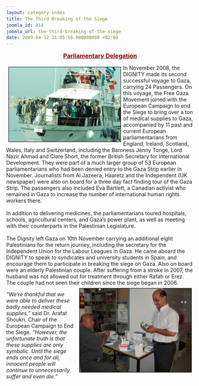 ```yaml
---
layout: category-index
title: The Third Breaking of the Siege
joomla_id: 814
joomla_url: the-third-breaking-of-the-siege
date: 2009-04-12 21:05:56.000000000 +02:00
---
```

<p style="text-align: center;"><span style="color: #800000;"><span style="text-decoration: underline;"><strong><span style="font-size: 12pt;">Parliamentary Delegation</span></strong></span></span></p>
<p><img title="Parliamentarians from England, Ireland, Scotland, Wales, Italy and Switzerland arrive in Gaza (November 2008)" style="border: thin solid #000000; margin: 6px; float: left;" alt="Parliamentarians from England, Ireland, Scotland, Wales, Italy and Switzerland arrive in Gaza (November 2008)" src="/images/stories/photos/arriving in gaza nov 08.jpg" width="300" height="200" />In November 2008, the DIGNITY made its second successful voyage to Gaza, carrying 24 Passengers. On this voyage, the Free Gaza Movement joined with the European Campaign to end the Siege to bring over a ton of medical supplies to Gaza, accompanied by 11 past and current European parliamentarians from England, Ireland, Scotland, Wales, Italy and Switzerland, including the Baroness Jenny Tonge, Lord Nazir Ahmad and Clare Short, the former British Secretary for International Development. They were part of a much larger group of 53 European parliamentarians who had been denied entry to the Gaza Strip earlier in November. Journalists from Al Jazeera, Haaretz and the Independent (UK newspaper) were also on board for a three day fact finding tour of the Gaza Strip. The passengers also included Eva Bartlett, a Canadian activist who remained in Gaza to increase the number of international human rights workers there.<br /><br />In addition to delivering medicines, the parliamentarians toured hospitals, schools, agricultural centers, and Gaza’s power plant, as well as meeting with their counterparts in the Palestinian Legislature. <br /><br />The Dignity left Gaza on 10th November carrying an additional eight Palestinians for the return journey, including the secretary for the Independent Union for the Labour Leagues in Gaza. He came aboard the DIGNITY to speak to syndicates and university students in Spain, and encourage them to participate in breaking the siege on Gaza. Also on board were an elderly Palestinian couple. After suffering from a stroke in 2007, the husband was not allowed out for treatment through either Rafah or Erez. The couple had not seen their children since the siege began in 2006.<img title="Delivering Medical Supplies to Gaza" style="border: thin solid #000000; margin: 6px; float: right;" alt="Delivering Medical Supplies to Gaza" src="/images/stories/photos/delivering medical supplies to gaza aug 08.jpg" width="300" height="225" /><br /><em></em></p>
<p><em>“We’re thankful that we were able to deliver these badly needed medical supplies,”</em> said Dr. Arafat Shoukri, Chair of the European Campaign to End the Siege. <em>“However, the unfortunate truth is that these supplies are only symbolic. Until the siege ends once and for all, innocent people will continue to unnecessarily suffer and even die.”</em></p>
<p> </p>

